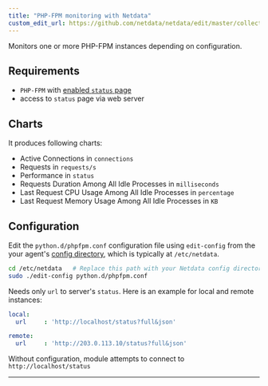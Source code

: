 ```yaml
---
title: "PHP-FPM monitoring with Netdata"
custom_edit_url: https://github.com/netdata/netdata/edit/master/collectors/python.d.plugin/phpfpm/README.md
---
```




Monitors one or more PHP-FPM instances depending on configuration.

## Requirements

-   `PHP-FPM` with [enabled `status` page](https://easyengine.io/tutorials/php/fpm-status-page/)
-   access to `status` page via web server

## Charts

It produces following charts:

-   Active Connections in `connections`
-   Requests in `requests/s`
-   Performance in `status`
-   Requests Duration Among All Idle Processes in `milliseconds`
-   Last Request CPU Usage Among All Idle Processes in `percentage`
-   Last Request Memory Usage Among All Idle Processes in `KB`

## Configuration

Edit the `python.d/phpfpm.conf` configuration file using `edit-config` from the your agent's [config
directory](/docs/step-by-step/step-04.md#find-your-netdataconf-file), which is typically at `/etc/netdata`.

```bash
cd /etc/netdata   # Replace this path with your Netdata config directory, if different
sudo ./edit-config python.d/phpfpm.conf
```

Needs only `url` to server's `status`. Here is an example for local and remote instances:

```yaml
local:
  url     : 'http://localhost/status?full&json'

remote:
  url     : 'http://203.0.113.10/status?full&json'
```

Without configuration, module attempts to connect to `http://localhost/status`

---


